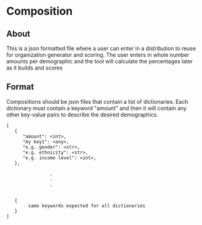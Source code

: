 # Composition

## About
This is a json formatted file where a user can enter in a distribution to reuse for organization generator and scoring. 
The user enters in whole number amounts per demographic and the tool will calculate the percentages later as it builds 
and scores

## Format
Compositions should be json files that contain a list of dictionaries. Each dictionary must contain a keyword "amount" 
and then it will contain any other key-value pairs to describe the desired demographics.
```
[ 
   {   
      "amount": <int>,
      "my key1": <any>,
      "e.g. gender": <str>,
      "e.g. ethnicity": <str>, 
      "e.g. income level": <int>,
   },
   
                .
                .
                .
   
   
   {
        same keywords expected for all dictionaries
   }
]

```